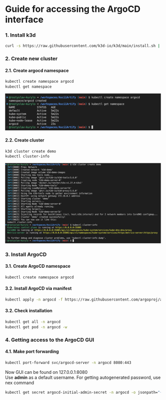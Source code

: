 # Guide for accessing the ArgoCD interface

### 1. Install k3d

```bash
curl -s https://raw.githubusercontent.com/k3d-io/k3d/main/install.sh | bash
```

### 2. Create new cluster

#### 2.1. Create argocd namespace

```bash
kubectl create namespace argocd
kubectl get namespace
```
![screenshot](assets/poc_2.png)

#### 2.2. Create cluster

```bash
k3d cluster create demo
kubectl cluster-info
```
![screenshot](assets/poc_1.png)

### 3. Install ArgoCD

#### 3.1. Create ArgoCD namespace

```bash
kubectl create namespace argocd
```

#### 3.2. Install ArgoCD via manifest

```bash
kubectl apply -n argocd -f https://raw.githubusercontent.com/argoproj/argo-cd/stable/manifests/install.yaml
```

#### 3.2. Check installation

```bash
kubectl get all -n argocd
kubectl get pod -n argocd -w
```

### 4. Getting access to the ArgoCD GUI

#### 4.1. Make port forwarding

```bash
kubectl port-forward svc/argocd-server -n argocd 8080:443
```
Now GUI can be found on 127.0.0.1:8080<br />
Use **admin** as a default username. For getting autogenerated password, use nex command

```bash
kubectl get secret argocd-initial-admin-secret -n argocd -o jsonpath="{.data.password}" | base64 -d; echo
```
